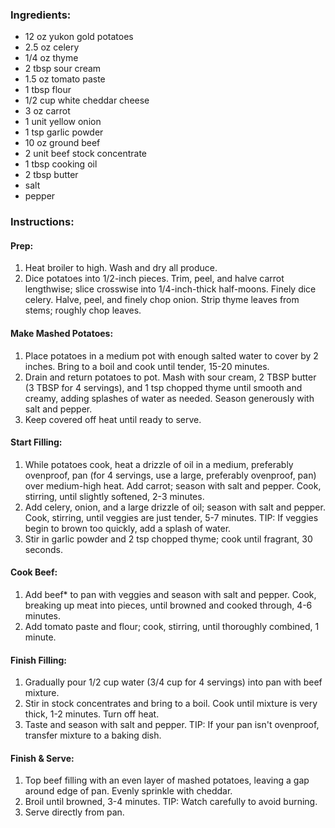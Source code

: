 ### Ingredients:
- 12 oz yukon gold potatoes
- 2.5 oz celery
- 1/4 oz thyme
- 2 tbsp sour cream
- 1.5 oz tomato paste
- 1 tbsp flour
- 1/2 cup white cheddar cheese
- 3 oz carrot
- 1 unit yellow onion
- 1 tsp garlic powder
- 10 oz ground beef
- 2 unit beef stock concentrate
- 1 tbsp cooking oil
- 2 tbsp butter
- salt
- pepper

### Instructions:
#### Prep:
1. Heat broiler to high. Wash and dry all produce.
2. Dice potatoes into 1/2-inch pieces. Trim, peel, and halve carrot lengthwise; slice crosswise into 1/4-inch-thick half-moons. Finely dice celery. Halve, peel, and finely chop onion. Strip thyme leaves from stems; roughly chop leaves.

#### Make Mashed Potatoes:
1. Place potatoes in a medium pot with enough salted water to cover by 2 inches. Bring to a boil and cook until tender, 15-20 minutes.
2. Drain and return potatoes to pot. Mash with sour cream, 2 TBSP butter (3 TBSP for 4 servings), and 1 tsp chopped thyme until smooth and creamy, adding splashes of water as needed. Season generously with salt and pepper.
3. Keep covered off heat until ready to serve.

#### Start Filling:
1. While potatoes cook, heat a drizzle of oil in a medium, preferably ovenproof, pan (for 4 servings, use a large, preferably ovenproof, pan) over medium-high heat. Add carrot; season with salt and pepper. Cook, stirring, until slightly softened, 2-3 minutes.
2. Add celery, onion, and a large drizzle of oil; season with salt and pepper. Cook, stirring, until veggies are just tender, 5-7 minutes. TIP: If veggies begin to brown too quickly, add a splash of water.
3. Stir in garlic powder and 2 tsp chopped thyme; cook until fragrant, 30 seconds.

#### Cook Beef:
1. Add beef* to pan with veggies and season with salt and pepper. Cook, breaking up meat into pieces, until browned and cooked through, 4-6 minutes.
2. Add tomato paste and flour; cook, stirring, until thoroughly combined, 1 minute.

#### Finish Filling:
1. Gradually pour 1/2 cup water (3/4 cup for 4 servings) into pan with beef mixture.
2. Stir in stock concentrates and bring to a boil. Cook until mixture is very thick, 1-2 minutes. Turn off heat.
3. Taste and season with salt and pepper. TIP: If your pan isn't ovenproof, transfer mixture to a baking dish.

#### Finish & Serve:
1. Top beef filling with an even layer of mashed potatoes, leaving a gap around edge of pan. Evenly sprinkle with cheddar.
2. Broil until browned, 3-4 minutes. TIP: Watch carefully to avoid burning.
3. Serve directly from pan.
